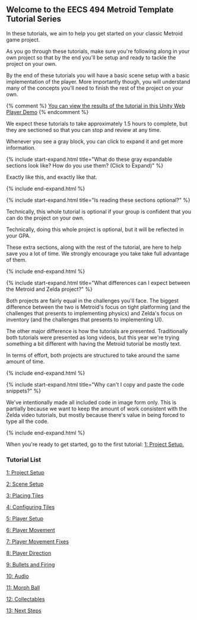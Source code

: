 ## Welcome to the EECS 494 Metroid Template Tutorial Series

In these tutorials, we aim to help you get started on your classic Metroid game project. 

As you go through these tutorials, make sure you're following along in your own project so that by the end you'll be setup and ready to tackle the project on your own.

By the end of these tutorials you will have a basic scene setup with a basic implementation of the player. More importantly though, you will understand many of the concepts you'll need to finish the rest of the project on your own.

{% comment %}
[You can view the results of the tutorial in this Unity Web Player Demo](./Demo)
{% endcomment %}

We expect these tutorials to take approximately 1.5 hours to complete, but they are sectioned so that you can stop and review at any time.

Whenever you see a gray block, you can click to expand it and get more information.

{% include start-expand.html title="What do these gray expandable sections look like? How do you use them? (Click to Expand)" %} 
  <p>Exactly like this, and exactly like that.</p>
{% include end-expand.html %}

{% include start-expand.html title="Is reading these sections optional?" %} 
  <p>Technically, this whole tutorial is optional if your group is confident that you can do the project on your own.</p>
  <p>Technically, doing this whole project is optional, but it will be reflected in your GPA.</p>
  <p>These extra sections, along with the rest of the tutorial, are here to help save you a lot of time. We strongly encourage you take take full advantage of them.</p>
{% include end-expand.html %}

{% include start-expand.html title="What differences can I expect between the Metroid and Zelda project?" %} 
  <p>Both projects are fairly equal in the challenges you'll face. The biggest difference between the two is Metroid's focus on tight platforming (and the challenges that presents to implementing physics) and Zelda's focus on inventory (and the challenges that presents to implementing UI).</p>
  <p>The other major difference is how the tutorials are presented. Traditionally both tutorials were presented as long videos, but this year we're trying something a bit different with having the Metroid tutorial be mostly text.</p>
  <p>In terms of effort, both projects are structured to take around the same amount of time.</p>
{% include end-expand.html %}

{% include start-expand.html title="Why can't I copy and paste the code snippets?" %} 
    <p>We've intentionally made all included code in image form only. This is partially because we want to keep the amount of work consistent with the Zelda video tutorials, but mostly because there's value in being forced to type all the code.</p>
{% include end-expand.html %}

When you're ready to get started, go to the first tutorial: [1: Project Setup.](./01-ProjectSetup)

### Tutorial List

[1: Project Setup](./01-ProjectSetup)

[2: Scene Setup](./02-SceneSetup)

[3: Placing Tiles](./03-PlacingTiles)

[4: Configuring Tiles](./04-ConfiguringTiles)

[5: Player Setup](./05-PlayerSetup)

[6: Player Movement](./06-PlayerMovement)

[7: Player Movement Fixes](./07-PlayerMovementFixes)

[8: Player Direction](./08-PlayerDirection)

[9: Bullets and Firing](./09-BulletsAndFiring)

[10: Audio](./10-Audio)

[11: Morph Ball](./11-MorphBall)

[12: Collectables](./12-Collectables)

[13: Next Steps](./13-NextSteps)
